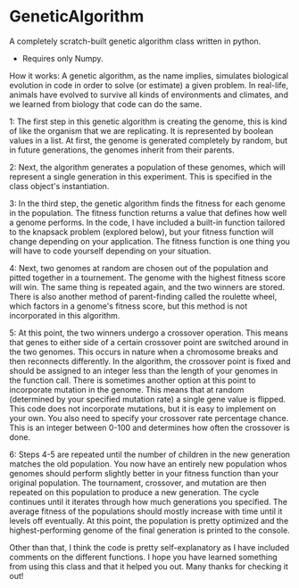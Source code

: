 # GeneticAlgorithm
A completely scratch-built genetic algorithm class written in python.
- Requires only Numpy.

How it works:
A genetic algorithm, as the name implies, simulates biological evolution in code in order to solve (or estimate) a given problem.
In real-life, animals have evolved to survive all kinds of environments and climates, and we learned from biology that code can do the same. 

1: The first step in this genetic algorithm is creating the genome, this is kind of like the organism that we are replicating. It is represented by boolean values in a list. At first, the genome is generated completely by random, but in future generations, the genomes inherit from their parents.

2: Next, the algorithm generates a population of these genomes, which will represent a single generation in this experiment. This is specified in the class object's instantiation. 

3: In the third step, the genetic algorithm finds the fitness for each genome in the population. The fitness function returns a value that defines how well a genome performs. In the code, I have included a built-in function tailored to the knapsack problem (explored below), but your fitness function will change depending on your application. The fitness function is one thing you will have to code yourself depending on your situation. 

4: Next, two genomes at random are chosen out of the population and pitted together in a tournement. The genome with the highest fitness score will win. The same thing is repeated again, and the two winners are stored. There is also another method of parent-finding called the roulette wheel, which factors in a genome's fitness score, but this method is not incorporated in this algorithm.

5: At this point, the two winners undergo a crossover operation. This means that genes to either side of a certain crossover point are switched around in the two genomes. This occurs in nature when a chromosome breaks and then reconnects differently. In the algorithm, the crossover point is fixed and should be assigned to an integer less than the length of your genomes in the function call. There is sometimes another option at this point to incorporate mutation in the genome. This means that at random (determined by your specified mutation rate) a single gene value is flipped. This code does not incorporate mutations, but it is easy to implement on your own. You also need to specify your crossover rate percentage chance. This is an integer between 0-100 and determines how often the crossover is done.

6: Steps 4-5 are repeated until the number of children in the new generation matches the old population. You now have an entirely new population whos genomes should perform slightly better in your fitness function than your original population. The tournament, crossover, and mutation are then repeated on this population to produce a new generation. The cycle continues until it iterates through how much generations you specified. The average fitness of the populations should mostly increase with time until it levels off eventually. At this point, the population is pretty optimized and the highest-performing genome of the final generation is printed to the console. 

Other than that, I think the code is pretty self-explanatory as I have included comments on the different functions. I hope you have learned something from using this class and that it helped you out. Many thanks for checking it out!
